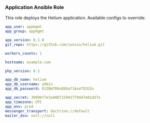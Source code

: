 ### Application Ansible Role

This role deploys the Helium application. Available configs to override:

```yaml
app_user: appmgmt
app_group: appmgmt

app_version: 0.1.0
git_repo: https://github.com/ionsio/helium.git

workers_counts: 1

hostname: example.com

php_version: 8.1

app_db_name: helium
app_db_username: admin
app_db_password: R2ZBmTR6nED6a71AxeTO2UIo

app_secret: 3999bf7e3a408f15942779447e01dd7a
app_timezone: UTC
app_env: prod
messenger_transport: doctrine://default
mailer_dsn: null://null
```
